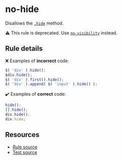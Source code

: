 [//]: # (This file is generated by eslint-docgen. Do not edit it directly.)

# no-hide

Disallows the [`.hide`](https://api.jquery.com/hide/) method.

⚠️ This rule is deprecated. Use [`no-visibility`](no-visibility.md) instead.

## Rule details

❌ Examples of **incorrect** code:
```js
$( 'div' ).hide();
$div.hide();
$( 'div' ).first().hide();
$( 'div' ).append( $( 'input' ).hide() );
```

✔️ Examples of **correct** code:
```js
hide();
[].hide();
div.hide();
div.hide;
```

## Resources

* [Rule source](/src/rules/no-hide.js)
* [Test source](/tests/rules/no-hide.js)
